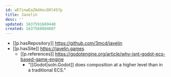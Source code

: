 ```yaml
---
id: wE7inwEaZAd4ocOXl4Sfp
title: Javelin
desc: ''
updated: 1637591669440
created: 1637568084807
---
```


- [[p.hasRepository]] https://github.com/3mcd/javelin
- [[p.hasSite]] https://javelin.games
  - [[p.references]] https://godotengine.org/article/why-isnt-godot-ecs-based-game-engine
    - "[[Godot|soln.Godot]] does composition at a higher level than in a traditional ECS."
